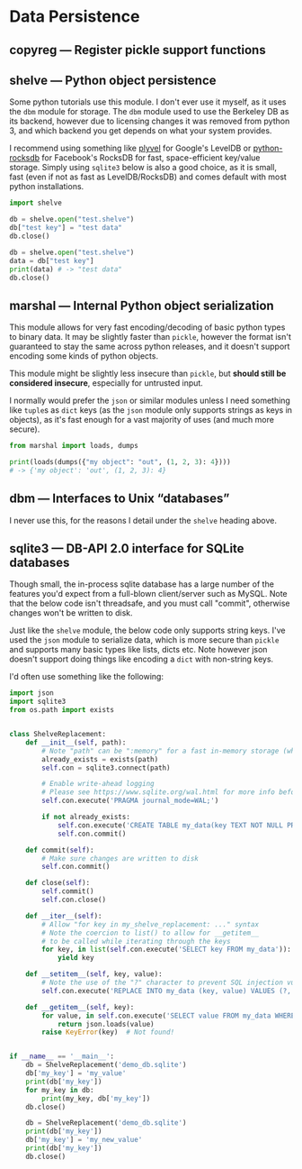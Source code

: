 # Data Persistence

## copyreg — Register pickle support functions



## shelve — Python object persistence

Some python tutorials use this module. I don't ever use it myself, as it uses the `dbm` module for storage. The `dbm` module used to use the Berkeley DB as its backend, however due to licensing changes it was removed from python 3, and which backend you get depends on what your system provides. 

I recommend using something like [plyvel](https://plyvel.readthedocs.io/en/latest/) for Google's LevelDB or [python-rocksdb](https://python-rocksdb.readthedocs.io/en/latest/) for Facebook's RocksDB for fast, space-efficient key/value storage. Simply using `sqlite3` below is also a good choice, as it is small, fast (even if not as fast as LevelDB/RocksDB) and comes default with most python installations.

```python
import shelve

db = shelve.open("test.shelve")
db["test key"] = "test data"
db.close()

db = shelve.open("test.shelve")
data = db["test key"]
print(data) # -> "test data"
db.close()
```

## marshal — Internal Python object serialization

This module allows for very fast encoding/decoding of basic python types to binary data. It may be slightly faster than `pickle`, however the format isn't guaranteed to stay the same across python releases, and it doesn't support encoding some kinds of python objects. 

This module might be slightly less insecure than `pickle`, but <b>should still be considered insecure</b>, especially for untrusted input.

I normally would prefer the `json` or similar modules unless I need something like `tuple`s as `dict` keys (as the `json` module only supports strings as keys in objects), as it's fast enough for a vast majority of uses (and much more secure).

```python
from marshal import loads, dumps

print(loads(dumps({"my object": "out", (1, 2, 3): 4})))
# -> {'my object': 'out', (1, 2, 3): 4}
```

## dbm — Interfaces to Unix “databases”

I never use this, for the reasons I detail under the `shelve` heading above.

## sqlite3 — DB-API 2.0 interface for SQLite databases

Though small, the in-process sqlite database has a large number of the features you'd expect from a full-blown client/server such as MySQL.
Note that the below code isn't threadsafe, and you must call "commit", otherwise changes won't be written to disk.

Just like the `shelve` module, the below code only supports string keys. I've used the `json` module to serialize data, which is more secure than `pickle` and supports many basic types like lists, dicts etc. Note however json doesn't support doing things like encoding a `dict` with non-string keys.

I'd often use something like the following:

```python
import json
import sqlite3
from os.path import exists


class ShelveReplacement:
    def __init__(self, path):
        # Note "path" can be ":memory" for a fast in-memory storage (which is lost on exit)
        already_exists = exists(path)
        self.con = sqlite3.connect(path)

        # Enable write-ahead logging
        # Please see https://www.sqlite.org/wal.html for more info before using this!
        self.con.execute('PRAGMA journal_mode=WAL;')

        if not already_exists:
            self.con.execute('CREATE TABLE my_data(key TEXT NOT NULL PRIMARY KEY, value TEXT NOT NULL);')
            self.con.commit()

    def commit(self):
        # Make sure changes are written to disk
        self.con.commit()

    def close(self):
        self.commit()
        self.con.close()

    def __iter__(self):
        # Allow "for key in my_shelve_replacement: ..." syntax
        # Note the coercion to list() to allow for __getitem__ 
        # to be called while iterating through the keys 
        for key, in list(self.con.execute('SELECT key FROM my_data')):
            yield key

    def __setitem__(self, key, value):
        # Note the use of the "?" character to prevent SQL injection vulnerabilities!
        self.con.execute('REPLACE INTO my_data (key, value) VALUES (?, ?);', (key, json.dumps(value)))

    def __getitem__(self, key):
        for value, in self.con.execute('SELECT value FROM my_data WHERE key = ?;', (key,)):
            return json.loads(value)
        raise KeyError(key)  # Not found!


if __name__ == '__main__':
    db = ShelveReplacement('demo_db.sqlite')
    db['my_key'] = 'my_value'
    print(db['my_key'])
    for my_key in db:
        print(my_key, db['my_key'])
    db.close()

    db = ShelveReplacement('demo_db.sqlite')
    print(db['my_key'])
    db['my_key'] = 'my_new_value'
    print(db['my_key'])
    db.close()
```
